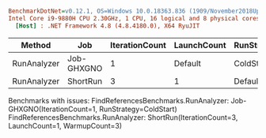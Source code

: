 ``` ini

BenchmarkDotNet=v0.12.1, OS=Windows 10.0.18363.836 (1909/November2018Update/19H2)
Intel Core i9-9880H CPU 2.30GHz, 1 CPU, 16 logical and 8 physical cores
  [Host] : .NET Framework 4.8 (4.8.4180.0), X64 RyuJIT


```
|      Method |        Job | IterationCount | LaunchCount | RunStrategy | UnrollFactor | WarmupCount | Mean | Error |
|------------ |----------- |--------------- |------------ |------------ |------------- |------------ |-----:|------:|
| RunAnalyzer | Job-GHXGNO |              1 |     Default |   ColdStart |            1 |     Default |   NA |    NA |
| RunAnalyzer |   ShortRun |              3 |           1 |     Default |           16 |           3 |   NA |    NA |

Benchmarks with issues:
  FindReferencesBenchmarks.RunAnalyzer: Job-GHXGNO(IterationCount=1, RunStrategy=ColdStart)
  FindReferencesBenchmarks.RunAnalyzer: ShortRun(IterationCount=3, LaunchCount=1, WarmupCount=3)
